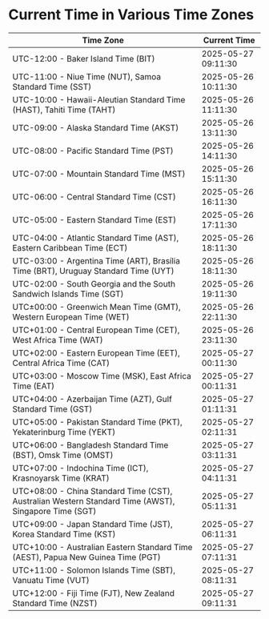 # Current Time in Various Time Zones

| Time Zone | Current Time |
|-----------|--------------|
| UTC-12:00 - Baker Island Time (BIT) | 2025-05-27 09:11:30 |
| UTC-11:00 - Niue Time (NUT), Samoa Standard Time (SST) | 2025-05-26 10:11:30 |
| UTC-10:00 - Hawaii-Aleutian Standard Time (HAST), Tahiti Time (TAHT) | 2025-05-26 11:11:30 |
| UTC-09:00 - Alaska Standard Time (AKST) | 2025-05-26 13:11:30 |
| UTC-08:00 - Pacific Standard Time (PST) | 2025-05-26 14:11:30 |
| UTC-07:00 - Mountain Standard Time (MST) | 2025-05-26 15:11:30 |
| UTC-06:00 - Central Standard Time (CST) | 2025-05-26 16:11:30 |
| UTC-05:00 - Eastern Standard Time (EST) | 2025-05-26 17:11:30 |
| UTC-04:00 - Atlantic Standard Time (AST), Eastern Caribbean Time (ECT) | 2025-05-26 18:11:30 |
| UTC-03:00 - Argentina Time (ART), Brasília Time (BRT), Uruguay Standard Time (UYT) | 2025-05-26 18:11:30 |
| UTC-02:00 - South Georgia and the South Sandwich Islands Time (SGT) | 2025-05-26 19:11:30 |
| UTC±00:00 - Greenwich Mean Time (GMT), Western European Time (WET) | 2025-05-26 22:11:30 |
| UTC+01:00 - Central European Time (CET), West Africa Time (WAT) | 2025-05-26 23:11:30 |
| UTC+02:00 - Eastern European Time (EET), Central Africa Time (CAT) | 2025-05-27 00:11:30 |
| UTC+03:00 - Moscow Time (MSK), East Africa Time (EAT) | 2025-05-27 00:11:31 |
| UTC+04:00 - Azerbaijan Time (AZT), Gulf Standard Time (GST) | 2025-05-27 01:11:31 |
| UTC+05:00 - Pakistan Standard Time (PKT), Yekaterinburg Time (YEKT) | 2025-05-27 02:11:31 |
| UTC+06:00 - Bangladesh Standard Time (BST), Omsk Time (OMST) | 2025-05-27 03:11:31 |
| UTC+07:00 - Indochina Time (ICT), Krasnoyarsk Time (KRAT) | 2025-05-27 04:11:31 |
| UTC+08:00 - China Standard Time (CST), Australian Western Standard Time (AWST), Singapore Time (SGT) | 2025-05-27 05:11:31 |
| UTC+09:00 - Japan Standard Time (JST), Korea Standard Time (KST) | 2025-05-27 06:11:31 |
| UTC+10:00 - Australian Eastern Standard Time (AEST), Papua New Guinea Time (PGT) | 2025-05-27 07:11:31 |
| UTC+11:00 - Solomon Islands Time (SBT), Vanuatu Time (VUT) | 2025-05-27 08:11:31 |
| UTC+12:00 - Fiji Time (FJT), New Zealand Standard Time (NZST) | 2025-05-27 09:11:31 |

